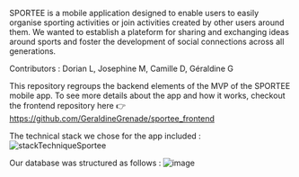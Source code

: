 SPORTEE is a mobile application designed to enable users to easily organise sporting activities or join activities created by other users around them. We wanted to establish a plateform for sharing and exchanging ideas around sports and foster the development of social connections across all generations. 

Contributors : Dorian L, Josephine M, Camille D, Géraldine G

This repository regroups the backend elements of the MVP of the SPORTEE mobile app. 
To see more details about the app and how it works, checkout the frontend repository here 👉 https://github.com/GeraldineGrenade/sportee_frontend 

The technical stack we chose for the app included : 
![stackTechniqueSportee](https://github.com/GeraldineGrenade/sportee_frontend/assets/118895908/3d904e2d-58a5-45d9-93fe-90b2f94cb050)

Our database was structured as follows : 
![image](https://github.com/GeraldineGrenade/sportee_backend/assets/118895908/7dfc60c8-4796-4b21-9639-71c51c4178d0)



